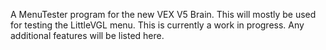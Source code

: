 A MenuTester program for the new VEX V5 Brain. This will mostly be used for testing
the LittleVGL menu. This is currently a work in progress. Any additional features
will be listed here.
